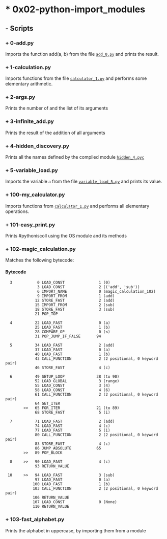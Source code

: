 # * 0x02-python-import_modules

## - Scripts

### + 0-add.py
Imports the function add(a, b) from the file [`add_0.py`](https://github.com/eu-dk3-t/alx-higher_level_programming/blob/main/0x02-python-import_modules/add_0.py)
and prints the result.
### + 1-calculation.py
Imports functions from the file [`calculator_1.py`](https://github.com/eu-dk3-t/alx-higher_level_programming/blob/main/0x02-python-import_modules/calculator_1.py)
and performs some elementary arithmetic.
### + 2-args.py
Prints the number of and the list of its arguments
### + 3-infinite_add.py
Prints the result of the addition of all arguments
### + 4-hidden_discovery.py
Prints all the names defined by the compiled module [`hidden_4.pyc`](https://github.com/eu-dk3-t/alx-higher_level_programming/blob/main/0x02-python-import_modules/hidden_4.pyc)
### + 5-variable_load.py
Imports the variable `a` from the file 
[`variable_load_5.py`](https://github.com/eu-dk3-t/blob/main/alx-higher_level_programming/blob/main/0x02-python-import_modules/variable_load_5.py) and prints its value.
### + 100-my_calculator.py
Imports functions from [`calculator_1.py`](https://github.com/eu-dk3-t/alx-higher_level_programming/blob/main/0x02-python-import_modules/calculator_1.py) and performs all elementary operations.
### + 101-easy_print.py
Prints #pythoniscoll using the OS module and its methods
### + 102-magic_calculation.py
Matches the following bytecode:
#### Bytecode
	  3           0 LOAD_CONST               1 (0)
	              3 LOAD_CONST               2 (('add', 'sub'))
        	      6 IMPORT_NAME              0 (magic_calculation_102)
	              9 IMPORT_FROM              1 (add)
	             12 STORE_FAST               2 (add)
	             15 IMPORT_FROM              2 (sub)
	             18 STORE_FAST               3 (sub)
	             21 POP_TOP

	  4          22 LOAD_FAST                0 (a)
	             25 LOAD_FAST                1 (b)
	             28 COMPARE_OP               0 (<)
	             31 POP_JUMP_IF_FALSE       94

	  5          34 LOAD_FAST                2 (add)
	             37 LOAD_FAST                0 (a)
	             40 LOAD_FAST                1 (b)
	             43 CALL_FUNCTION            2 (2 positional, 0 keyword pair)
	             46 STORE_FAST               4 (c)
	
	  6          49 SETUP_LOOP              38 (to 90)
	             52 LOAD_GLOBAL              3 (range)
	             55 LOAD_CONST               3 (4)
	             58 LOAD_CONST               4 (6)
	             61 CALL_FUNCTION            2 (2 positional, 0 keyword pair)
	             64 GET_ITER
        	>>   65 FOR_ITER                21 (to 89)
	             68 STORE_FAST               5 (i)
	
	  7          71 LOAD_FAST                2 (add)
	             74 LOAD_FAST                4 (c)
	             77 LOAD_FAST                5 (i)
	             80 CALL_FUNCTION            2 (2 positional, 0 keyword pair)
	             83 STORE_FAST               4 (c)
        	     86 JUMP_ABSOLUTE           65
	        >>   89 POP_BLOCK
	
	  8     >>   90 LOAD_FAST                4 (c)
	             93 RETURN_VALUE
	
	 10     >>   94 LOAD_FAST                3 (sub)
	             97 LOAD_FAST                0 (a)
	            100 LOAD_FAST                1 (b)
	            103 CALL_FUNCTION            2 (2 positional, 0 keyword pair)
	            106 RETURN_VALUE
	            107 LOAD_CONST               0 (None)
	            110 RETURN_VALUE

### + 103-fast_alphabet.py
Prints the alphabet in uppercase, by importing them from a module


